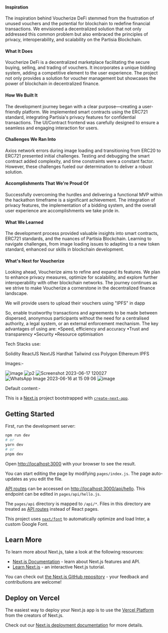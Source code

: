 #### Inspiration
The inspiration behind Voucherize DeFi stemmed from the frustration of unused vouchers and the potential for blockchain to redefine financial transactions. We envisioned a decentralized solution that not only addressed this common problem but also embraced the principles of privacy, interoperability, and scalability on the Partisia Blockchain.

#### What It Does
Voucherize DeFi is a decentralized marketplace facilitating the secure buying, selling, and trading of vouchers. It incorporates a unique bidding system, adding a competitive element to the user experience. The project not only provides a solution for voucher management but showcases the power of blockchain in decentralized finance.

#### How We Built It
The development journey began with a clear purpose—creating a user-friendly platform. We implemented smart contracts using the ERC721 standard, integrating Partisia's privacy features for confidential transactions. The UI/Contract frontend was carefully designed to ensure a seamless and engaging interaction for users.

#### Challenges We Ran Into
Axios network errors during image loading and transitioning from ERC20 to ERC721 presented initial challenges. Testing and debugging the smart contract added complexity, and time constraints were a constant factor. However, these challenges fueled our determination to deliver a robust solution.

#### Accomplishments That We're Proud Of
Successfully overcoming the hurdles and delivering a functional MVP within the hackathon timeframe is a significant achievement. The integration of privacy features, the implementation of a bidding system, and the overall user experience are accomplishments we take pride in.

#### What We Learned
The development process provided valuable insights into smart contracts, ERC721 standards, and the nuances of Partisia Blockchain. Learning to navigate challenges, from image loading issues to adapting to a new token standard, enhanced our skills in blockchain development.

#### What's Next for Voucherize
Looking ahead, Voucherize aims to refine and expand its features. We plan to enhance privacy measures, optimize for scalability, and explore further interoperability with other blockchain networks. The journey continues as we strive to make Voucherize a cornerstone in the decentralized finance landscape.


We will provide users to upload their vouchers using "IPFS" in dapp

So, enable trustworthy transactions and agreements to be made between dispersed, anonymous participants without the need for a centralised authority, a legal system, or an external enforcement mechanism. The key advantages of using are:
•Speed, efficiency and accuracy
•Trust and transparency
•Security
•Resource optimisation

Tech Stacks use:

Solidity
ReactJS
NextJS
Hardhat
Tailwind css
Polygon 
Ethereum
IPFS



Images:-

![image](https://github.com/Amarnath-Rao/Voucherize/assets/96937608/a61e1212-3b05-44ba-87cb-3a837a0b328f)
![p2](https://github.com/Amarnath-Rao/Voucherize/assets/96937608/fd93a751-0f59-4710-9b3c-8a9ece70709f)
![Screenshot 2023-06-17 120027](https://github.com/Amarnath-Rao/Voucherize/assets/96937608/3b413062-4ab5-45ff-b31b-c3099ff8a17c)
![WhatsApp Image 2023-06-16 at 15 09 06](https://github.com/Amarnath-Rao/Voucherize/assets/96937608/485516d7-0076-4e02-93ff-59ba28cafed6)
![image](https://github.com/Amarnath-Rao/Voucherize/assets/96937608/5713d0ba-576c-4909-b3a9-d43752bc3d86)













Default content:-

This is a [Next.js](https://nextjs.org/) project bootstrapped with [`create-next-app`](https://github.com/vercel/next.js/tree/canary/packages/create-next-app).

## Getting Started

First, run the development server:

```bash
npm run dev
# or
yarn dev
# or
pnpm dev
```


Open [http://localhost:3000](http://localhost:3000) with your browser to see the result.

You can start editing the page by modifying `pages/index.js`. The page auto-updates as you edit the file.

[API routes](https://nextjs.org/docs/api-routes/introduction) can be accessed on [http://localhost:3000/api/hello](http://localhost:3000/api/hello). This endpoint can be edited in `pages/api/hello.js`.

The `pages/api` directory is mapped to `/api/*`. Files in this directory are treated as [API routes](https://nextjs.org/docs/api-routes/introduction) instead of React pages.

This project uses [`next/font`](https://nextjs.org/docs/basic-features/font-optimization) to automatically optimize and load Inter, a custom Google Font.

## Learn More

To learn more about Next.js, take a look at the following resources:

- [Next.js Documentation](https://nextjs.org/docs) - learn about Next.js features and API.
- [Learn Next.js](https://nextjs.org/learn) - an interactive Next.js tutorial.

You can check out [the Next.js GitHub repository](https://github.com/vercel/next.js/) - your feedback and contributions are welcome!

## Deploy on Vercel

The easiest way to deploy your Next.js app is to use the [Vercel Platform](https://vercel.com/new?utm_medium=default-template&filter=next.js&utm_source=create-next-app&utm_campaign=create-next-app-readme) from the creators of Next.js.

Check out our [Next.js deployment documentation](https://nextjs.org/docs/deployment) for more details.

